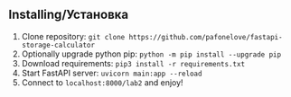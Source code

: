 ## Installing/Установка
1. Clone repository: `git clone https://github.com/pafonelove/fastapi-storage-calculator`
2. Optionally upgrade python pip: `python -m pip install --upgrade pip`
3. Download requirements: `pip3 install -r requirements.txt`
4. Start FastAPI server: `uvicorn main:app --reload`
5. Connect to `localhost:8000/lab2` and enjoy!